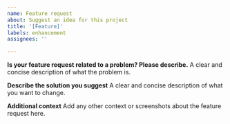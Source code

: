 ```yaml
---
name: Feature request
about: Suggest an idea for this project
title: '[Feature]'
labels: enhancement
assignees: ''

---
```


**Is your feature request related to a problem? Please describe.**
A clear and concise description of what the problem is.

**Describe the solution you suggest**
A clear and concise description of what you want to change.

**Additional context**
Add any other context or screenshots about the feature request here.
